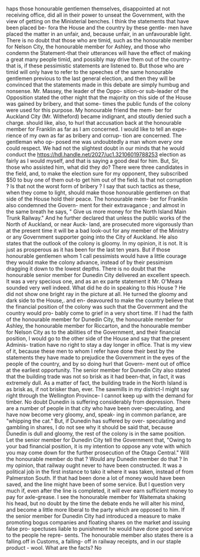 haps those honourable gentlemen themselves, disappointed at not receiving office, did all in their power to unseat the Government, with the view of getting on the Ministerial benches. I think the statements that have been placed be- fora the House and the country by these gentle- men have placed the matter in an unfair, and, because unfair, in an unfavourable light. There is no doubt that those who are timid, such as the honourable member for Nelson City, the honourable member for Ashley, and those who condemn the Statement-that their utterances will have the effect of making a great many people timid, and possibly may drive them out of the country-that is, if these pessimistic statements are listened to. But those who are timid will only have to refer to the speeches of the same honourable gentlemen previous to the last general election, and then they will be convinced that the statements made in this debate are simply humbug and nonsense. Mr. Massey, the leader of the Oppo- sition-or sub-leader of the Opposition stated the other night that the majority on this side of the House was gained by bribery, and that some- times the public funds of the colony were used for this purpose. My honourable friend the mem- ber for Auckland City (Mr. Witheford) became indignant, and stoutly denied such a charge. should like, also, to hurl that accusation back at the honourable member for Franklin as far as I am concerned. I would like to tell an expe- rience of my own as far as bribery and corrup- tion are concerned. The gentleman who op- posed me was undoubtedly a man whom every one could respect. We had not the slightest doubt in our minds that he would conduct the https://hdl.handle.net/2027/uc1.32106019788253 election as fairly as I would myself, and that is saying a good deal for him. But, Sir, those who assisted him, what did they do? There were three candidates in the field, and, to make the election sure for my opponent, they subscribed $50 to buy one of them out-to get him out of the field. Is that not corruption ? Is that not the worst form of bribery ? I say that such tactics as these, when they come to light, should make those honourable gentlemen on that side of the House hold their peace. The honourable mem- ber for Franklin also condemned the Govern- ment for their extravagance ; and almost in the same breath he says, " Give us more money for the North Island Main Trunk Railway." And he further declared that unless the public works of the North of Auckland, or near Auck- land, are prosecuted more vigorously than at the present time it will be a bad look-out for any member of the Ministry or any Government supporter going into the City of Auckland. He also states that the outlook of the colony is gloomy. In my opinion, it is not. It is just as prosperous as it has been for the last ten years. But if those honourable gentlemen whom 1 call pessimists would have a little courage they would make the colony advance, instead of by their pessimism dragging it down to the lowest depths. There is no doubt that the honourable senior member for Dunedin City delivered an excellent speech. It was a very specious one, and as an ex parte statement it Mr. O'Meara sounded very well indeed. What did he do in speaking to this House ? He did not show one bright ray in the picture at all. He turned the gloomy and dark side to the House,. and en- deavoured to make the country believe that the financial position of the colony was such that the Government and the country would pro- bably come to grief in a very short time. If I had the faith of the honourable member for Dunedin City, the honourable member for Ashley, the honourable member for Riccarton, and the honourable member for Nelson City as to the abilities of the Government, and their financial position, I would go to the other side of the House and say that the present Adminis- tration have no right to stay a day longer in office. That is my view of it, because these men to whom I refer have done their best by the statements they have made to prejudice the Government in the eyes of the people of the country, and by so doing hurl that Govern- ment out of office at the earliest opportunity. The senior member for Dunedin City also stated that the building trade was not so brisk as it had been-that, in fact, it was extremely dull. As a matter of fact, the building trade in the North Island is as brisk as, if not brisker than, ever. The sawmills in my district-I might say right through the Wellington Province- I cannot keep up with the demand for timber. No doubt Dunedin is suffering considerably from depression. There are a number of people in that city who have been over-speculating, and have now become very gloomy, and, speak- ing in common parlance, are "whipping the cat." But, if Dunedin has suffered by over- speculating and gambling in shares, I do not see why it should be said that, because Dunedin is dull and gloomy, the rest of the colony is in the same position. Let the senior member for Dunedin City tell the Government that, "Owing to your bad financial position, it is my intention to oppose any vote with which you may come down for the further prosecution of the Otago Central." Will the honourable member do that ? Would any Dunedin member do that ? In my opinion, that railway ought never to have been constructed. It was a political job in the first instance to tako it where it was taken, instead of from Palmerston South. If that had been done a lot of money would have been saved, and the line might have been of some service. But I question very much if, even after the line is completed, it will ever earn sufficient money to pay for axle-grease. I see the honourable member for Waitemata shaking his head, but no doubt by the time the debate ends he will alter his mind, and become a little more liberal to the party which are opposed to him. If the senior member for Dunedin City had introduced a measure to make promoting bogus companies and floating shares on the market and issuing false pro- spectuses liable to punishment he would have done good service to the people he repre- sents. The honourable member also states there is a falling.off in Customs, a falling- off in railway receipts, and in our staple product - wool. What are the facts? No 
